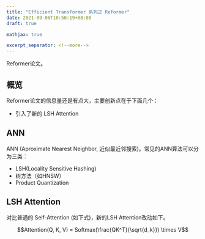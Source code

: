 ```yaml
---
title: "Efficient Transformer 系列之 Reformer"
date: 2021-09-06T10:50:19+08:00
draft: true

mathjax: true

excerpt_separator: <!--more-->
---
```

Reformer论文。<!--more-->

## 概览

Reformer论文的信息量还是有点大，主要创新点在于下面几个：

* 引入了新的 LSH Attention

## ANN

ANN (Aproximate Nearest Neighbor, 近似最近邻搜索)。常见的ANN算法可以分为三类：

* LSH(Locality Sensitive Hashing)
* 树方法（如HNSW）
* Product Quantization

## LSH Attention

对比普通的 Self-Attention (如下式)，新的LSH Attention改动如下。

$$Attention(Q, K, V) = Softmax(\frac{QK^T}{\sqrt{d_k}}) \times V$$
